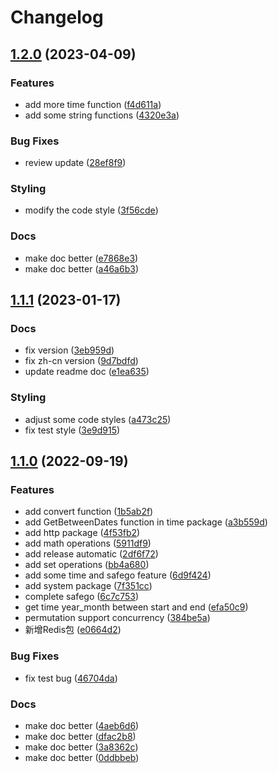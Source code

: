 # Changelog

## [1.2.0](https://github.com/WGrape/golib/compare/v1.1.1...v1.2.0) (2023-04-09)


### Features

* add more time function ([f4d611a](https://github.com/WGrape/golib/commit/f4d611a00b52fe474692681e796ddea0697919ba))
* add some string functions ([4320e3a](https://github.com/WGrape/golib/commit/4320e3abec3e85a33d0778d1ca5ccdeac691eb01))


### Bug Fixes

* review update ([28ef8f9](https://github.com/WGrape/golib/commit/28ef8f9a5090729ae5d0c7c31d435fbc5e3309f7))


### Styling

* modify the code style ([3f56cde](https://github.com/WGrape/golib/commit/3f56cdecb9acea40f87f6c55aef8cb2370bfb06c))


### Docs

* make doc better ([e7868e3](https://github.com/WGrape/golib/commit/e7868e3937c46dc2e51b94ddf5ae227c990f5d55))
* make doc better ([a46a6b3](https://github.com/WGrape/golib/commit/a46a6b3f59b623b1bba8f06f2ffcd9e14a588c89))

## [1.1.1](https://github.com/WGrape/golib/compare/v1.1.0...v1.1.1) (2023-01-17)


### Docs

* fix version ([3eb959d](https://github.com/WGrape/golib/commit/3eb959d2d9a4af6700ec9ce992439e63d0ec63c4))
* fix zh-cn version ([9d7bdfd](https://github.com/WGrape/golib/commit/9d7bdfd2a35d31d8e3923f4129b4e259dd8169a8))
* update readme doc ([e1ea635](https://github.com/WGrape/golib/commit/e1ea6357fe52ff596aac548dd11aaae5bb83a020))


### Styling

* adjust some code styles ([a473c25](https://github.com/WGrape/golib/commit/a473c259ade202a2c0f44c8ebf51be599d234f5c))
* fix test style ([3e9d915](https://github.com/WGrape/golib/commit/3e9d915d46b4ab50a8533ecbddebd690dcd84d74))

## [1.1.0](https://github.com/WGrape/golib/compare/v1.0.1...v1.1.0) (2022-09-19)


### Features

* add convert function ([1b5ab2f](https://github.com/WGrape/golib/commit/1b5ab2f21b0c155b8549b007a0bb0e3635867a32))
* add GetBetweenDates function in time package ([a3b559d](https://github.com/WGrape/golib/commit/a3b559da953e658e825af8463dde3a3531083d24))
* add http package ([4f53fb2](https://github.com/WGrape/golib/commit/4f53fb2d8edfe55f5c11b38fe33e26cef6074c2a))
* add math operations ([5911df9](https://github.com/WGrape/golib/commit/5911df9d60d622de5d208418a9bff5f05a2dd43f))
* add release automatic ([2df6f72](https://github.com/WGrape/golib/commit/2df6f72ae21bdca10c454907929489f10e2e0f26))
* add set operations ([bb4a680](https://github.com/WGrape/golib/commit/bb4a680f111675d6f3242e29a4a10e53f081aafe))
* add some time and safego feature ([6d9f424](https://github.com/WGrape/golib/commit/6d9f424b2b31fab85a8a53af3632b2fc24c2309d))
* add system package ([7f351cc](https://github.com/WGrape/golib/commit/7f351ccd06fac72eba7b8f4827f7f1c661f4aef6))
* complete safego ([6c7c753](https://github.com/WGrape/golib/commit/6c7c75345d3d08b669f825a21c9004029a06ae15))
* get time year_month between start and end ([efa50c9](https://github.com/WGrape/golib/commit/efa50c9588f044e518c5009735840bdb0f2e3b08))
* permutation support concurrency ([384be5a](https://github.com/WGrape/golib/commit/384be5a8a863f2665d26ae66a05cfb11ba48ca83))
* 新增Redis包 ([e0664d2](https://github.com/WGrape/golib/commit/e0664d25829080b2cba48ea2af3e2f1b84e23e6e))


### Bug Fixes

* fix test bug ([46704da](https://github.com/WGrape/golib/commit/46704da3b079cc69b42a71d9f04de65e16b9f143))


### Docs

* make doc better ([4aeb6d6](https://github.com/WGrape/golib/commit/4aeb6d6f18f85e5e08fbc83d4efb121ae60c9fd3))
* make doc better ([dfac2b8](https://github.com/WGrape/golib/commit/dfac2b80b29b17f0822b3f20b10e0e9a6d8a249c))
* make doc better ([3a8362c](https://github.com/WGrape/golib/commit/3a8362c02650af5006ae6460f8cd6aae0792548b))
* make doc better ([0ddbbeb](https://github.com/WGrape/golib/commit/0ddbbebe7494daf160c30a40429770d9ac745be0))
